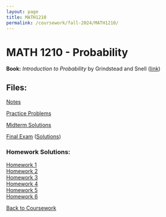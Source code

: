 ```yaml
---
layout: page
title: MATH1210
permalink: /coursework/fall-2024/MATH1210/
---
```


# MATH 1210 - Probability

**Book:** *Introduction to Probability* by Grindstead and Snell ([link](https://math.dartmouth.edu/~prob/prob/prob.pdf))

## Files:

[Notes](MATH1210-notes.pdf)

[Practice Problems](MATH1210-practice-problems.pdf)

[Midterm Solutions](MATH1210-midterm-solutions.pdf)

[Final Exam](MATH1210-final-exam.pdf) ([Solutions](MATH1210-final-solutions.pdf))

### Homework Solutions:

[Homework 1](MATH1210-homework-1.pdf)  
[Homework 2](MATH1210-homework-2.pdf)  
[Homework 3](MATH1210-homework-3.pdf)  
[Homework 4](MATH1210-homework-4.pdf)  
[Homework 5](MATH1210-homework-5.pdf)  
[Homework 6](MATH1210-homework-6.pdf)


[Back to Coursework](/coursework)
